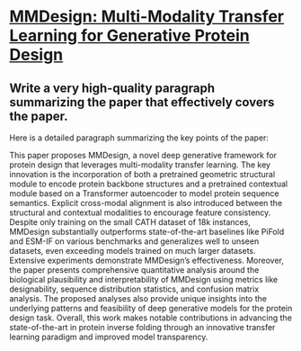 # [MMDesign: Multi-Modality Transfer Learning for Generative Protein Design](https://arxiv.org/abs/2312.06297)

## Write a very high-quality paragraph summarizing the paper that effectively covers the paper.

 Here is a detailed paragraph summarizing the key points of the paper:

This paper proposes MMDesign, a novel deep generative framework for protein design that leverages multi-modality transfer learning. The key innovation is the incorporation of both a pretrained geometric structural module to encode protein backbone structures and a pretrained contextual module based on a Transformer autoencoder to model protein sequence semantics. Explicit cross-modal alignment is also introduced between the structural and contextual modalities to encourage feature consistency. Despite only training on the small CATH dataset of 18k instances, MMDesign substantially outperforms state-of-the-art baselines like PiFold and ESM-IF on various benchmarks and generalizes well to unseen datasets, even exceeding models trained on much larger datasets. Extensive experiments demonstrate MMDesign’s effectiveness. Moreover, the paper presents comprehensive quantitative analysis around the biological plausibility and interpretability of MMDesign using metrics like designability, sequence distribution statistics, and confusion matrix analysis. The proposed analyses also provide unique insights into the underlying patterns and feasibility of deep generative models for the protein design task. Overall, this work makes notable contributions in advancing the state-of-the-art in protein inverse folding through an innovative transfer learning paradigm and improved model transparency.
